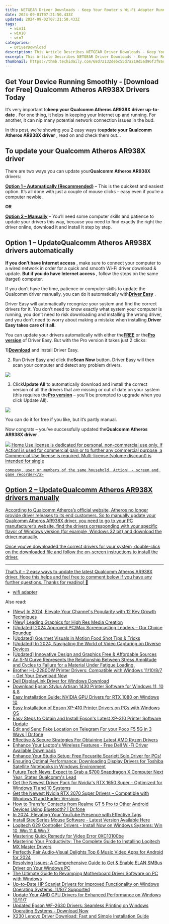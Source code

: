 ```yaml
---
title: NETGEAR Driver Downloads - Keep Your Router's Wi-Fi Adapter Running Smoothly with the Latest Firmware
date: 2024-09-01T07:21:50.433Z
updated: 2024-09-02T07:21:50.433Z
tags:
  - win11
  - win10
  - win7
categories:
  - DriverDownload
description: This Article Describes NETGEAR Driver Downloads - Keep Your Router's Wi-Fi Adapter Running Smoothly with the Latest Firmware
excerpt: This Article Describes NETGEAR Driver Downloads - Keep Your Router's Wi-Fi Adapter Running Smoothly with the Latest Firmware
thumbnail: https://thmb.techidaily.com/68d72132debc55d7a219d5ad96f3f8ade10f55eb90774e1fcb8b0eea83e6c871.png
---
```


## Get Your Device Running Smoothly - [Download for Free] Qualcomm Atheros AR938X Drivers Today

It’s very important to**keep your Qualcomm Atheros AR938X driver up-to-date** . For one thing, it helps in keeping your Internet up and running. For another, it can nip many potential network connection issues in the bud.

 In this post, we’re showing you 2 easy ways to**update your Qualcomm Atheros AR938X driver** , read on and check them out…

## To update your Qualcomm Atheros AR938X driver

 There are two ways you can update your**Qualcomm Atheros AR938X** drivers:

**[Option 1 – Automatically (Recommended)](https://tools.techidaily.com/drivereasy/download/)** [](https://tools.techidaily.com/drivereasy/download/) – This is the quickest and easiest option. It’s all done with just a couple of mouse clicks – easy even if you’re a computer newbie.

**OR**

**[Option 2 – Manually](https://tools.techidaily.com/drivereasy/download/)** [](https://tools.techidaily.com/drivereasy/download/) – You’ll need some computer skills and patience to update your drivers this way, because you need to find exactly the right the driver online, download it and install it step by step.

## Option 1 – Update**Qualcomm Atheros AR938X** drivers automatically

**If you don’t have Internet access** , make sure to connect your computer to a wired network in order for a quick and smooth Wi-Fi driver download & update. **But if you do have Internet access** , follow the steps on the same (target) computer.

 If you don’t have the time, patience or computer skills to update the Qualcomm driver manually, you can do it automatically with[**Driver Easy**](https://tools.techidaily.com/drivereasy/download/) .

 Driver Easy will automatically recognize your system and find the correct drivers for it. You don’t need to know exactly what system your computer is running, you don’t need to risk downloading and installing the wrong driver, and you don’t need to worry about making a mistake when installing.**Driver Easy takes care of it all.**

 You can update your drivers automatically with either the[**FREE**](https://tools.techidaily.com/drivereasy/download/) or the[**Pro version**](https://tools.techidaily.com/drivereasy/download/) of Driver Easy. But with the Pro version it takes just 2 clicks:

 1)[**Download**](https://tools.techidaily.com/drivereasy/download/) and install Driver Easy.

 2) Run Driver Easy and click the**Scan Now** button. Driver Easy will then scan your computer and detect any problem drivers.

![](https://images.drivereasy.com/wp-content/uploads/2019/05/image-1143.png)

 3) Click**Update All** to automatically download and install the correct version of all the drivers that are missing or out of date on your system (this requires the[**Pro version**](https://tools.techidaily.com/drivereasy/download/) – you’ll be prompted to upgrade when you click Update All).

![](https://images.drivereasy.com/wp-content/uploads/2019/05/image-1144.png)

 You can do it for free if you like, but it’s partly manual.

 Now congrats – you’ve successfully updated the**Qualcomm Atheros AR938X driver** .

<!-- affiliate ads begin -->
<a href="https://checkout.mirillis.com/order/checkout.php?PRODS=4704640&QTY=1&AFFILIATE=108875&CART=1"> <img src="https://secure.avangate.com/images/merchant/547a5a56d43f6d40f9a6a2f76501d013/products/1_mirillis_action_boxshot_store_1x.jpg" border="0">
	Home Use license is dedicated for personal, non-commercial use only. 
	If Action! is used for commercial gain or to further any commercial purpose, 
	a Commercial Use license is required. Multi-license (volume discount) is intended for single 
 
	company, user or members of the same household. Action! - screen and game recorder</a>
<!-- affiliate ads end -->
## Option 2 – Update**Qualcomm Atheros AR938X** drivers manually

 According to Qualcomm Atheros’s official website, Atheros no longer provide driver releases to its end customers. So to manually update your Qualcomm Atheros AR938X driver, you need to go to your PC manufacturer’s website, find the drivers corresponding with your specific flavor of Windows version (for example, Windows 32 bit) and download the driver manually.

 Once you’ve downloaded the correct drivers for your system, double-click on the downloaded file and follow the on-screen instructions to install the driver.

---

 That’s it – 2 easy ways to update the latest Qualcomm Atheros AR938X driver. Hope this helps and feel free to comment below if you have any further questions. Thanks for reading! 🙂

* [wifi adapter](https://tools.techidaily.com/drivereasy/download/)

<ins class="adsbygoogle"
     style="display:block"
     data-ad-format="autorelaxed"
     data-ad-client="ca-pub-7571918770474297"
     data-ad-slot="1223367746"></ins>



<ins class="adsbygoogle"
     style="display:block"
     data-ad-client="ca-pub-7571918770474297"
     data-ad-slot="8358498916"
     data-ad-format="auto"
     data-full-width-responsive="true"></ins>

<span class="atpl-alsoreadstyle">Also read:</span>
<div><ul>
<li><a href="https://facebook-video-footage.techidaily.com/new-in-2024-elevate-your-channels-popularity-with-12-key-growth-techniques/"><u>[New] In 2024, Elevate Your Channel's Popularity with 12 Key Growth Techniques</u></a></li>
<li><a href="https://extra-skills.techidaily.com/new-leading-graphics-for-high-res-media-creation/"><u>[New] Leading Graphics for High Res Media Creation</u></a></li>
<li><a href="https://video-screen-grab.techidaily.com/updated-2024-approved-pcmac-screencasting-leaders-our-choice-roundup/"><u>[Updated] 2024 Approved  PC/Mac Screencasting Leaders – Our Choice Roundup</u></a></li>
<li><a href="https://some-techniques.techidaily.com/updated-gourmet-visuals-in-motion-food-shot-tips-and-tricks/"><u>[Updated] Gourmet Visuals in Motion  Food Shot Tips & Tricks</u></a></li>
<li><a href="https://screen-video-capture.techidaily.com/updated-in-2024-navigating-the-world-of-video-capturing-on-diverse-devices/"><u>[Updated] In 2024, Navigating the World of Video Capturing on Diverse Devices</u></a></li>
<li><a href="https://some-knowledge.techidaily.com/updated-innovative-design-and-graphics-free-and-affordable-sources/"><u>[Updated] Innovative Design and Graphics  Free & Affordable Sources</u></a></li>
<li><a href="https://win-amazing.techidaily.com/an-s-n-curve-represents-the-relationship-between-stress-amplitude-and-cycles-to-failure-for-a-material-under-fatigue-loading/"><u>An S-N Curve Represents the Relationship Between Stress Amplitude and Cycles to Failure for a Material Under Fatigue Loading.</u></a></li>
<li><a href="https://win-amazing.techidaily.com/1722969455772-brother-hl-2280dw-printer-drivers-compatible-with-windows-111087-get-your-download-now/"><u>Brother HL-2280DW Printer Drivers: Compatible with Windows 11/10/8/7 – Get Your Download Now</u></a></li>
<li><a href="https://win-amazing.techidaily.com/dell-displaylink-driver-for-windows-download/"><u>Dell DisplayLink Driver for Windows Download</u></a></li>
<li><a href="https://win-amazing.techidaily.com/download-epson-stylus-artisan-1430-printer-software-for-windows-11-10-and-8/"><u>Download Epson Stylus Artisan 1430 Printer Software for Windows 11, 10 & 8</u></a></li>
<li><a href="https://win-amazing.techidaily.com/easy-installation-guide-nvidia-gpu-drivers-for-rtx-1080-on-windows-10/"><u>Easy Installation Guide: NVIDIA GPU Drivers for RTX 1080 on Windows 10</u></a></li>
<li><a href="https://win-amazing.techidaily.com/easy-installation-of-epson-xp-410-printer-drivers-on-pcs-with-windows-os/"><u>Easy Installation of Epson XP-410 Printer Drivers on PCs with Windows OS</u></a></li>
<li><a href="https://win-amazing.techidaily.com/easy-steps-to-obtain-and-install-epsons-latest-xp-310-printer-software-update/"><u>Easy Steps to Obtain and Install Epson's Latest XP-310 Printer Software Update</u></a></li>
<li><a href="https://location-social.techidaily.com/edit-and-send-fake-location-on-telegram-for-your-poco-f5-5g-in-3-ways-drfone-by-drfone-virtual-android/"><u>Edit and Send Fake Location on Telegram For your Poco F5 5G in 3 Ways | Dr.fone</u></a></li>
<li><a href="https://win-amazing.techidaily.com/effective-and-secure-strategies-for-obtaining-latest-amd-ryzen-drivers/"><u>Effective & Secure Strategies For Obtaining Latest AMD Ryzen Drivers</u></a></li>
<li><a href="https://win-amazing.techidaily.com/enhance-your-laptops-wireless-features-free-dell-wi-fi-driver-available-downloads/"><u>Enhance Your Laptop's Wireless Features - Free Dell Wi-Fi Driver Available Downloads</u></a></li>
<li><a href="https://win-amazing.techidaily.com/enhance-your-studio-setup-free-focusrite-scarlett-solo-driver-for-pcs/"><u>Enhance Your Studio Setup: Free Focusrite Scarlett Solo Driver for PCs!</u></a></li>
<li><a href="https://win-amazing.techidaily.com/ensuring-optimal-performance-downloading-display-drivers-for-toshiba-satellite-notebooks-in-windows-environment/"><u>Ensuring Optimal Performance: Downloading Display Drivers for Toshiba Satellite Notebooks in Windows Environment</u></a></li>
<li><a href="https://hardware-help.techidaily.com/future-tech-news-expect-to-grab-a-700-snapdragon-x-computer-next-year-states-qualcomms-lead/"><u>Future Tech News: Expect to Grab a $700 Snapdragon X Computer Next Year, States Qualcomm's Lead</u></a></li>
<li><a href="https://win-amazing.techidaily.com/get-the-newest-driver-pack-for-nvidias-rtx-1650-super-optimized-for-windows-11-and-10-systems/"><u>Get the Newest Driver Pack for Nvidia's RTX 1650 Super - Optimized for Windows 11 and 10 Systems</u></a></li>
<li><a href="https://win-amazing.techidaily.com/get-the-newest-nvidia-rtx-2070-super-drivers-compatible-with-windows-11-and-earlier-versions/"><u>Get the Newest Nvidia RTX 2070 Super Drivers – Compatible with Windows 11 and Earlier Versions</u></a></li>
<li><a href="https://blog-min.techidaily.com/how-to-transfer-contacts-from-realme-gt-5-pro-to-other-android-devices-using-bluetooth-drfone-by-drfone-transfer-from-android-transfer-from-android/"><u>How to Transfer Contacts from Realme GT 5 Pro to Other Android Devices Using Bluetooth? | Dr.fone</u></a></li>
<li><a href="https://youtube-data.techidaily.com/24-elevating-your-youtube-presence-with-effective-tags/"><u>In 2024, Elevating Your YouTube Presence with Effective Tags</u></a></li>
<li><a href="https://win-amazing.techidaily.com/install-steelseries-mouse-software-latest-version-available-here/"><u>Install SteelSeries Mouse Software - Latest Version Available Here</u></a></li>
<li><a href="https://win-amazing.techidaily.com/logitech-g29-controller-drivers-install-now-on-windows-systems-win-10-win-11-and-win-7/"><u>Logitech G29 Controller Drivers - Install Now on Windows Systems: Win 10, Win 11 & Win 7</u></a></li>
<li><a href="https://data-wizards.techidaily.com/mastering-quick-remedy-for-video-error-0xc10100be/"><u>Mastering Quick Remedy for Video Error 0XC10100be</u></a></li>
<li><a href="https://win-amazing.techidaily.com/mastering-your-productivity-the-complete-guide-to-installing-logitech-mx-master-drivers/"><u>Mastering Your Productivity: The Complete Guide to Installing Logitech MX Master Drivers</u></a></li>
<li><a href="https://extra-approaches.techidaily.com/perfectly-pair-audio-visual-delights-top-6-music-video-apps-for-android-for-2024/"><u>Perfectly Pair Audio-Visual Delights  Top 6 Music Video Apps for Android for 2024</u></a></li>
<li><a href="https://win-amazing.techidaily.com/resolving-issues-a-comprehensive-guide-to-get-and-enable-elan-smbus-driver-on-your-windows-pc/"><u>Resolving Issues: A Comprehensive Guide to Get & Enable ELAN SMBus Driver on Your Windows PC</u></a></li>
<li><a href="https://win-amazing.techidaily.com/the-ultimate-guide-to-revamping-motherboard-driver-software-on-pc-with-windows/"><u>The Ultimate Guide to Revamping Motherboard Driver Software on PC with Windows</u></a></li>
<li><a href="https://win-amazing.techidaily.com/up-to-date-hp-scanjet-drivers-for-improved-functionality-on-windows-operating-systems-1187-supported/"><u>Up-to-Date HP Scanjet Drivers for Improved Functionality on Windows Operating Systems: 11/8/7 Supported</u></a></li>
<li><a href="https://win-amazing.techidaily.com/update-your-amd-gpu-drivers-for-enhanced-performance-on-windows-10117/"><u>Update Your AMD GPU Drivers for Enhanced Performance on Windows 10/11/7</u></a></li>
<li><a href="https://win-amazing.techidaily.com/1722976314241-updated-epson-wf-2630-drivers-seamless-printing-on-windows-operating-systems-download-now/"><u>Updated Epson WF-2630 Drivers: Seamless Printing on Windows Operating Systems - Download Now</u></a></li>
<li><a href="https://win-amazing.techidaily.com/x230-lenovo-driver-download-fast-and-simple-installation-guide/"><u>X230 Lenovo Driver Download: Fast and Simple Installation Guide</u></a></li>
</ul></div>
